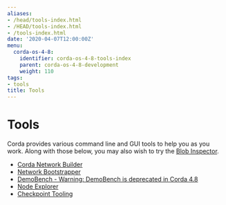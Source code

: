 ```yaml
---
aliases:
- /head/tools-index.html
- /HEAD/tools-index.html
- /tools-index.html
date: '2020-04-07T12:00:00Z'
menu:
  corda-os-4-8:
    identifier: corda-os-4-8-tools-index
    parent: corda-os-4-8-development
    weight: 110
tags:
- tools
title: Tools
---
```



# Tools

Corda provides various command line and GUI tools to help you as you work. Along with those below, you may also
wish to try the [Blob Inspector](blob-inspector.md).



* [Corda Network Builder](network-builder.md)
* [Network Bootstrapper](network-bootstrapper.md)
* [DemoBench - Warning: DemoBench is deprecated in Corda 4.8](demobench.md)
* [Node Explorer](node-explorer.md)
* [Checkpoint Tooling](checkpoint-tooling.md)

